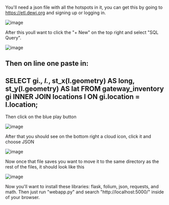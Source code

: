 You'll need a json file with all the hotspots in it, you can get this by going to https://etl.dewi.org and signing up or logging in.

![image](https://user-images.githubusercontent.com/88957612/215394022-cac18106-5602-4419-a74c-a8a0faa979f8.png)

After this youll want to click the "+ New" on the top right and select "SQL Query".

![image](https://user-images.githubusercontent.com/88957612/215394201-509375ed-bb34-4b7d-94bc-766eb344d760.png)

Then on line one paste in:
---------------------------------------------------------------------
SELECT gi.*, l.*, st_x(l.geometry) AS long, st_y(l.geometry) AS lat
FROM gateway_inventory gi
INNER JOIN locations l ON gi.location = l.location;
---------------------------------------------------------------------
Then click on the blue play button 

![image](https://user-images.githubusercontent.com/88957612/215394367-6fed0a78-a44b-4a14-b443-b8db5b1f997b.png)

After that you should see on the bottom right a cloud icon, click it and choose JSON 

![image](https://user-images.githubusercontent.com/88957612/215394440-5827a011-7acc-440d-a5c4-492e1fff4d08.png)

Now once that file saves you want to move it to the same directory as the rest of the files, it should look like this

![image](https://user-images.githubusercontent.com/88957612/215394595-b2a79716-9cc4-4238-97da-d7c64ea04229.png)

Now you'll want to install these libraries: flask, folium, json, requests, and math.
Then just run "webapp.py" and search "http://localhost:5000/" inside of your browser.
